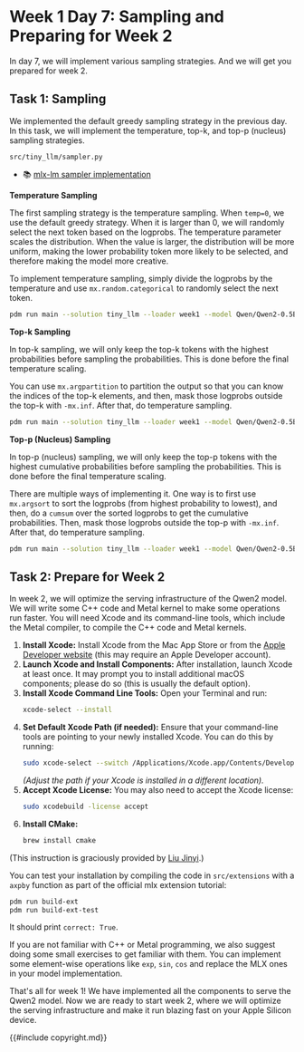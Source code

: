 # Week 1 Day 7: Sampling and Preparing for Week 2

In day 7, we will implement various sampling strategies. And we will get you prepared for week 2.

## Task 1: Sampling

We implemented the default greedy sampling strategy in the previous day. In this task, we will implement the temperature,
top-k, and top-p (nucleus) sampling strategies.

```
src/tiny_llm/sampler.py
```

- 📚 [mlx-lm sampler implementation](https://github.com/ml-explore/mlx-lm/blob/main/mlx_lm/sample_utils.py)

**Temperature Sampling**

The first sampling strategy is the temperature sampling. When `temp=0`, we use the default greedy strategy. When it is
larger than 0, we will randomly select the next token based on the logprobs. The temperature parameter scales the distribution.
When the value is larger, the distribution will be more uniform, making the lower probability token more likely to be
selected, and therefore making the model more creative.

To implement temperature sampling, simply divide the logprobs by the temperature and use `mx.random.categorical` to
randomly select the next token.

```bash
pdm run main --solution tiny_llm --loader week1 --model Qwen/Qwen2-0.5B-Instruct-MLX --sampler-temp 0.5
```

**Top-k Sampling**

In top-k sampling, we will only keep the top-k tokens with the highest probabilities before sampling the probabilities.
This is done before the final temperature scaling.

You can use `mx.argpartition` to partition the output so that you can know the indices of the top-k elements, and then,
mask those logprobs outside the top-k with `-mx.inf`. After that, do temperature sampling.

```bash
pdm run main --solution tiny_llm --loader week1 --model Qwen/Qwen2-0.5B-Instruct-MLX --sampler-temp 0.5 --sampler-top-k 10
```

**Top-p (Nucleus) Sampling**

In top-p (nucleus) sampling, we will only keep the top-p tokens with the highest cumulative probabilities before sampling
the probabilities. This is done before the final temperature scaling.

There are multiple ways of implementing it. One way is to first use `mx.argsort` to sort the logprobs (from highest
probability to lowest), and then, do a `cumsum` over the sorted logprobs to get the cumulative probabilities. Then, mask
those logprobs outside the top-p with `-mx.inf`. After that, do temperature sampling.

```bash
pdm run main --solution tiny_llm --loader week1 --model Qwen/Qwen2-0.5B-Instruct-MLX --sampler-temp 0.5 --sampler-top-p 0.9
```

## Task 2: Prepare for Week 2

In week 2, we will optimize the serving infrastructure of the Qwen2 model. We will write some C++ code and Metal kernel
to make some operations run faster. You will need Xcode and its command-line tools, which include the Metal compiler,
to compile the C++ code and Metal kernels.

1.  **Install Xcode:**
    Install Xcode from the Mac App Store or from the [Apple Developer website](https://developer.apple.com/xcode/) (this may require an Apple Developer account).
2.  **Launch Xcode and Install Components:**
    After installation, launch Xcode at least once. It may prompt you to install additional macOS components; please do so (this is usually the default option).
3.  **Install Xcode Command Line Tools:**
    Open your Terminal and run:
    ```bash
    xcode-select --install
    ```
4.  **Set Default Xcode Path (if needed):**
    Ensure that your command-line tools are pointing to your newly installed Xcode. You can do this by running:
    ```bash
    sudo xcode-select --switch /Applications/Xcode.app/Contents/Developer
    ```
    *(Adjust the path if your Xcode is installed in a different location).*
5.  **Accept Xcode License:**
    You may also need to accept the Xcode license:
    ```bash
    sudo xcodebuild -license accept
    ```
6.  **Install CMake:**
    ```bash
    brew install cmake
    ```

(This instruction is graciously provided by [Liu Jinyi](https://github.com/KKKZOZ).)

You can test your installation by compiling the code in `src/extensions` with a `axpby` function as part of the official
mlx extension tutorial:

```bash
pdm run build-ext
pdm run build-ext-test
```

It should print `correct: True`.

If you are not familiar with C++ or Metal programming, we also suggest doing some small exercises to get familiar with
them. You can implement some element-wise operations like `exp`, `sin`, `cos` and replace the MLX ones in your model
implementation.

That's all for week 1! We have implemented all the components to serve the Qwen2 model. Now we are ready to start week 2,
where we will optimize the serving infrastructure and make it run blazing fast on your Apple Silicon device.

{{#include copyright.md}}
